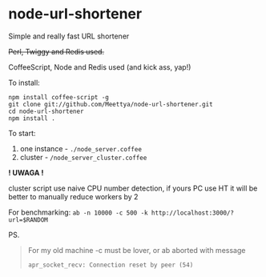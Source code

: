 node-url-shortener
==================

Simple and really fast URL shortener

<del>Perl, Twiggy and Redis used.</del>

CoffeeScript, Node and Redis used (and kick ass, yap!)

To install:

	npm install coffee-script -g
	git clone git://github.com/Meettya/node-url-shortener.git
	cd node-url-shortener
	npm install .


To start:

1. one instance - `./node_server.coffee`
2. cluster - `/node_server_cluster.coffee`

**! UWAGA !**

cluster script use naive CPU number detection, if yours PC use HT it will be better to manually reduce workers by 2

For benchmarking: `ab -n 10000 -c 500 -k http://localhost:3000/?url=$RANDOM`

PS.
> For my old machine -c must be lover, or ab aborted with message
>
> `apr_socket_recv: Connection reset by peer (54)`

